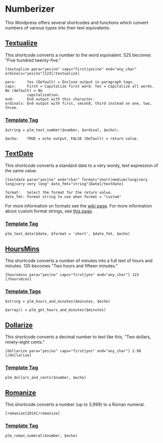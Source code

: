 Numberizer
=============

This Wordpress offers several shortcodes and functions which convert numbers of various types into 
their text equivalents.


## [Textualize](https://github.com/castleisland-wp/plm-numberize/wiki/textualize)
This shortcode converts a number to the word equivalent. 525 becomes "Five hundred twenty-five."
```
[textualize para="yes|no" caps="first|yes|no" end="any_char" ordinals="yes|no"]123[/textualize]

para:     Yes (Default) = Enclose output in paragraph tags.
caps:     First = Capitalize first word. Yes = Capitalize all words. No (default) = No 
          capitalization.
end:      End output with this character.
ordinals: End output with first, second, third instead on one, two, three.

```
### [Template Tag](https://github.com/castleisland-wp/plm-numberize/wiki/Template-Tags#text-number) 
```
$string = plm_text_number($number, $ordinal, $echo);

$echo:    TRUE = echo output. FALSE (Default) = return value.
```

## [TextDate](https://github.com/castleisland-wp/plm-numberize/wiki/TextDate)
This shortcode converts a standard date to a very wordy, text expression of the same value.
```
[textdate para="yes|no" end="char" format="short|medium|long|very long|very very long" date_fmt="string"]Date[/textdate] 

format:   Select the format for the return value.
date_fmt: Format string to use when format = "custom"
```
For more information on formats see the [wiki page](https://github.com/castleisland-wp/plm-numberize/wiki/TextDate). For more information about custom format strings, see [this page](https://github.com/castleisland-wp/plm-numberize/wiki/Custom-Date-Formats).

### [Template Tag](https://github.com/castleisland-wp/plm-numberize/wiki/Template-Tags#text-date)
```
plm_text_date($date, $format = 'short', $date_fmt, $echo)
```

## [HoursMins](https://github.com/castleisland-wp/plm-numberize/wiki/HoursMins)
This shortcode converts a number of minutes into a full text of hours and minutes. 135 becomes 
"Two hours and fifteen minutes."
```
[hoursmins para="yes|no" caps="first|yes" end="any_char"] 123 [/hoursmins] 
```
### [Template Tags](https://github.com/castleisland-wp/plm-numberize/wiki/Template-Tags#hours-and-minutes) 
```
$string = plm_hours_and_minutes($minutes, $echo) 
```
```
$array() = plm_get_hours_and_minutes($minutes) 
```

## [Dollarize](https://github.com/castleisland-wp/plm-numberize/wiki/Dollarize)
This shortcode converts a decimal number to text like this, "Two dollars, ninety-eight cents."
```
[dollarize para="yes|no" caps="first|yes" end="any_char"] 2.98 [/dollarize] 
```
### [Template Tag](https://github.com/castleisland-wp/plm-numberize/wiki/Template-Tags#dollars-and-cents)
```
plm_dollars_and_cents($number, $echo)
```

## [Romanize](https://github.com/castleisland-wp/plm-numberize/wiki/Romanize)
This shortcode converts a number (up to 3,999) to a Roman numeral.
```
[romanize]2014[/romanize]
```
### [Template Tag](https://github.com/castleisland-wp/plm-numberize/wiki/Template-Tags#roman-numeral)
```
plm_roman_numeral($number, $echo)
```
